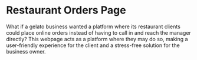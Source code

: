 # Restaurant Orders Page
What if a gelato business wanted a platform where its restaurant clients could place online orders instead of having to call in and reach the manager directly? This webpage acts as a platform where they may do so, making a user-friendly experience for the client and a stress-free solution for the business owner.  
